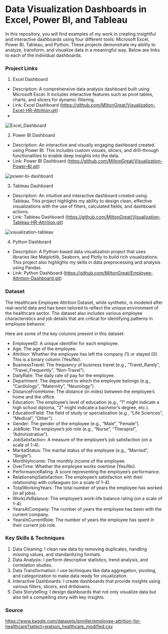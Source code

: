 # Data Visualization Dashboards in Excel, Power BI, and Tableau

In this repository, you will find examples of my work in creating insightful and interactive dashboards using four different tools: Microsoft Excel, Power BI, Tableau, and Python. These projects demonstrate my ability to analyze, transform, and visualize data in a meaningful way. Below are links to each of the individual dashboards.

### Project Links

1. Excel Dashboard
- Description: A comprehensive data analysis dashboard built using Microsoft Excel. It includes interactive features such as pivot tables, charts, and slicers for dynamic filtering.
- Link: Excel Dashboard (https://github.com/MiltonGreat/Visualization-Excel-HR-Attrition.git)
- 
![Excel_Dashboard](https://github.com/user-attachments/assets/c0c5015e-990c-4676-988d-12c371b81e19)

2. Power BI Dashboard
- Description: An interactive and visually engaging dashboard created using Power BI. This includes custom visuals, slicers, and drill-through functionalities to enable deep insights into the data.
- Link: Power BI Dashboard (https://github.com/MiltonGreat/Visualization-Power-BI.git)
  
![power-bi-dashboard](https://github.com/user-attachments/assets/93ba6311-95e5-49cc-b99a-3bf1669a2070)


3. Tableau Dashboard
- Description: An intuitive and interactive dashboard created using Tableau. This project highlights my ability to design clean, effective visualizations with the use of filters, calculated fields, and dashboard actions.
- Link: Tableau Dashboard (https://github.com/MiltonGreat/Visualization-Tableau-HR-Attrition.git)
  
![visualization-tableau](https://github.com/user-attachments/assets/ad8f707a-fdd4-4b5d-aae4-6617a5ad06dd)

4. Python Dashboard
- Description: A Python-based data visualization project that uses libraries like Matplotlib, Seaborn, and Plotly to build rich visualizations. This project also highlights my skills in data preprocessing and analysis using Pandas.
- Link: Python Dashboard (https://github.com/MiltonGreat/Employee-Attrition-Dashboard.git)

### Dataset

The Healthcare Employee Attrition Dataset, while synthetic, is modeled after real-world data and has been tailored to reflect the unique environment of the healthcare sector. The dataset also includes various employee characteristics and job details that are critical for identifying patterns in employee behavior.

Here are some of the key columns present in this dataset:

- EmployeeID: A unique identifier for each employee.
- Age: The age of the employee.
- Attrition: Whether the employee has left the company (1) or stayed (0). This is a binary column (Yes/No).
- BusinessTravel: The frequency of business travel (e.g., “Travel_Rarely”, “Travel_Frequently”, “Non-Travel”).
- DailyRate: The daily rate of pay for the employee.
- Department: The department to which the employee belongs (e.g., “Cardiology”, “Maternity”, “Neurology”).
- DistanceFromHome: The distance (in miles) between the employee’s home and the office.
- Education: The employee’s level of education (e.g., “1” might indicate a high school diploma, “2” might indicate a bachelor’s degree, etc.).
- EducationField: The field of study or specialization (e.g., “Life Sciences”, “Medical”, “Other”).
- Gender: The gender of the employee (e.g., “Male”, “Female”).
- JobRole: The employee’s job role (e.g., “Nurse”, “Therapist”, “Administrative”).
- JobSatisfaction: A measure of the employee’s job satisfaction (on a scale of 1-4).
- MaritalStatus: The marital status of the employee (e.g., “Married”, “Single”).
- MonthlyIncome: The monthly income of the employee.
- OverTime: Whether the employee works overtime (Yes/No).
- PerformanceRating: A score representing the employee’s performance.
- RelationshipSatisfaction: The employee’s satisfaction with their relationship with colleagues (on a scale of 1-4).
- TotalWorkingYears: The total number of years the employee has worked (in all jobs).
- WorkLifeBalance: The employee’s work-life balance rating (on a scale of 1-4).
- YearsAtCompany: The number of years the employee has been with the current company.
- YearsInCurrentRole: The number of years the employee has spent in their current job role.

### Key Skills & Techniques

1. Data Cleaning: I clean raw data by removing duplicates, handling missing values, and standardizing formats.
2. Data Analysis: I perform descriptive statistics, trend analysis, and correlation studies.
3. Data Transformation: I use techniques like data aggregation, pivoting, and categorization to make data ready for visualization.
4. Interactive Dashboards: I create dashboards that provide insights using various filters, slicers, and drilldowns.
5. Data Storytelling: I design dashboards that not only visualize data but also tell a compelling story with key insights.

### Source

https://www.kaggle.com/datasets/jpmiller/employee-attrition-for-healthcare?select=watson_healthcare_modified.csv
